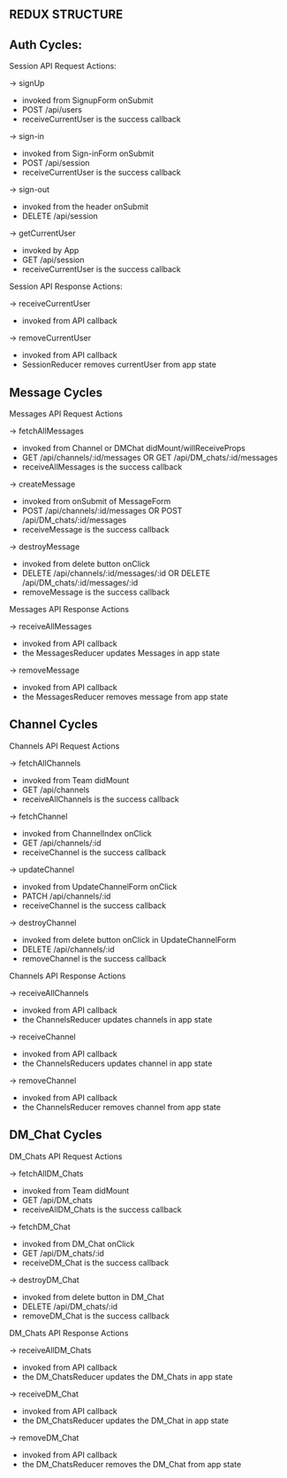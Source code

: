 ## REDUX STRUCTURE ##

## Auth Cycles:

Session API Request Actions:

-> signUp
  - invoked from SignupForm onSubmit
  - POST /api/users
  - receiveCurrentUser is the success callback

-> sign-in
  - invoked from Sign-inForm onSubmit
  - POST /api/session
  - receiveCurrentUser is the success callback

-> sign-out
  - invoked from the header onSubmit
  - DELETE /api/session

-> getCurrentUser
  - invoked by App
  - GET /api/session
  - receiveCurrentUser is the success callback

Session API Response Actions:

-> receiveCurrentUser
  - invoked from API callback

-> removeCurrentUser
  - invoked from API callback
  - SessionReducer removes currentUser from app state

## Message Cycles

Messages API Request Actions

-> fetchAllMessages
  - invoked from Channel or DMChat didMount/willReceiveProps
  - GET /api/channels/:id/messages
    OR
    GET /api/DM_chats/:id/messages
  - receiveAllMessages is the success callback

-> createMessage
  - invoked from onSubmit of MessageForm
  - POST /api/channels/:id/messages
    OR
    POST /api/DM_chats/:id/messages
  - receiveMessage is the success callback

-> destroyMessage
  - invoked from delete button onClick
  - DELETE /api/channels/:id/messages/:id
    OR
    DELETE /api/DM_chats/:id/messages/:id
  - removeMessage is the success callback

Messages API Response Actions

-> receiveAllMessages
  - invoked from API callback
  - the MessagesReducer updates Messages in app state

-> removeMessage
  - invoked from API callback
  - the MessagesReducer removes message from app state

## Channel Cycles

Channels API Request Actions

-> fetchAllChannels
  - invoked from Team didMount
  - GET /api/channels
  - receiveAllChannels is the success callback

-> fetchChannel
  - invoked from ChannelIndex onClick
  - GET /api/channels/:id
  - receiveChannel is the success callback

-> updateChannel
  - invoked from UpdateChannelForm onClick
  - PATCH /api/channels/:id
  - receiveChannel is the success callback

-> destroyChannel
  - invoked from delete button onClick in UpdateChannelForm
  - DELETE /api/channels/:id
  - removeChannel is the success callback

Channels API Response Actions

-> receiveAllChannels
  - invoked from API callback
  - the ChannelsReducer updates channels in app state

-> receiveChannel
  - invoked from API callback
  - the ChannelsReducers updates channel in app state

-> removeChannel
  - invoked from API callback
  - the ChannelsReducer removes channel from app state


## DM_Chat Cycles

DM_Chats API Request Actions

-> fetchAllDM_Chats
  - invoked from Team didMount
  - GET /api/DM_chats
  - receiveAllDM_Chats is the success callback

-> fetchDM_Chat
  - invoked from DM_Chat onClick
  - GET /api/DM_chats/:id
  - receiveDM_Chat is the success callback

-> destroyDM_Chat
  - invoked from delete button in DM_Chat
  - DELETE /api/DM_chats/:id
  - removeDM_Chat is the success callback

DM_Chats API Response Actions

-> receiveAllDM_Chats
  - invoked from API callback
  - the DM_ChatsReducer updates the DM_Chats in app state

-> receiveDM_Chat
  - invoked from API callback
  - the DM_ChatsReducer updates the DM_Chat in app state

-> removeDM_Chat
  - invoked from API callback
  - the DM_ChatsReducer removes the DM_Chat from app state
